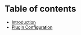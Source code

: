 # Table of contents

* [Introduction](README.md)
* [Plugin Configuration](plugin-configuration.md)

